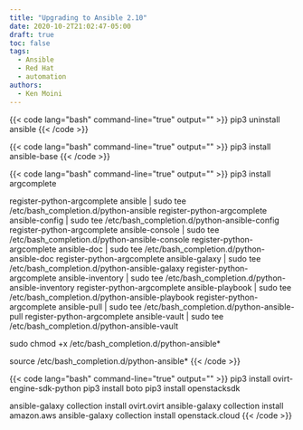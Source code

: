 ```yaml
---
title: "Upgrading to Ansible 2.10"
date: 2020-10-2T21:02:47-05:00
draft: true
toc: false
tags: 
  - Ansible
  - Red Hat
  - automation
authors:
  - Ken Moini
---
```


{{< code lang="bash" command-line="true" output="" >}}
pip3 uninstall ansible
{{< /code >}}

{{< code lang="bash" command-line="true" output="" >}}
pip3 install ansible-base
{{< /code >}}

{{< code lang="bash" command-line="true" output="" >}}
pip3 install argcomplete

register-python-argcomplete ansible | sudo tee /etc/bash_completion.d/python-ansible
register-python-argcomplete ansible-config | sudo tee /etc/bash_completion.d/python-ansible-config
register-python-argcomplete ansible-console | sudo tee /etc/bash_completion.d/python-ansible-console
register-python-argcomplete ansible-doc | sudo tee /etc/bash_completion.d/python-ansible-doc
register-python-argcomplete ansible-galaxy | sudo tee /etc/bash_completion.d/python-ansible-galaxy
register-python-argcomplete ansible-inventory | sudo tee /etc/bash_completion.d/python-ansible-inventory
register-python-argcomplete ansible-playbook | sudo tee /etc/bash_completion.d/python-ansible-playbook
register-python-argcomplete ansible-pull | sudo tee /etc/bash_completion.d/python-ansible-pull
register-python-argcomplete ansible-vault | sudo tee /etc/bash_completion.d/python-ansible-vault

sudo chmod +x /etc/bash_completion.d/python-ansible*

source /etc/bash_completion.d/python-ansible*
{{< /code >}}

{{< code lang="bash" command-line="true" output="" >}}
pip3 install ovirt-engine-sdk-python
pip3 install boto
pip3 install openstacksdk

ansible-galaxy collection install ovirt.ovirt
ansible-galaxy collection install amazon.aws
ansible-galaxy collection install openstack.cloud
{{< /code >}}